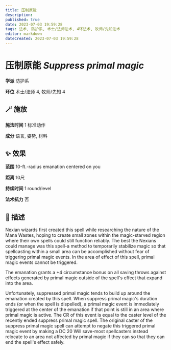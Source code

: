 ```yaml
---
title: 压制原能
description: 
published: true
date: 2023-07-03 19:59:28
tags: 法术, 防护系, 术士/法师法术, 4环法术, 牧师/先知法术
editor: markdown
dateCreated: 2023-07-03 19:59:28
---
```


# **压制原能** *Suppress primal magic*

**学派** 防护系 

**环位** 术士/法师 4, 牧师/先知 4

## 🪄 施放

**施法时间** 1 标准动作

**成分** 语言, 姿势, 材料

## ✨ 效果  

**范围** 10-ft.-radius emanation centered on you

**距离** 10尺  

**持续时间** 1 round/level 

**法术抗力** 否

## 📖 描述

Nexian wizards first created this spell while researching the nature of the Mana Wastes, hoping to create small zones within the magic-starved region where their own spells could still function reliably. The best the Nexians could manage was this spell-a method to temporarily stabilize magic so that spellcasting within a small area can be accomplished without fear of triggering primal magic events. In the area of effect of this spell, primal magic events cannot be triggered.

The emanation grants a +4 circumstance bonus on all saving throws against effects generated by primal magic outside of the spell's effect that expand into the area.

Unfortunately, suppressed primal magic tends to build up around the emanation created by this spell. When suppress primal magic's duration ends (or when the spell is dispelled), a primal magic event is immediately triggered at the center of the emanation if that point is still in an area where primal magic is active. The CR of this event is equal to the caster level of the recently ended suppress primal magic spell. The original caster of the suppress primal magic spell can attempt to negate this triggered primal magic event by making a DC 20 Will save-most spellcasters instead relocate to an area not affected by primal magic if they can so that they can end the spell's effect safely.
    